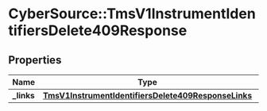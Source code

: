 # CyberSource::TmsV1InstrumentIdentifiersDelete409Response

## Properties
Name | Type | Description | Notes
------------ | ------------- | ------------- | -------------
**_links** | [**TmsV1InstrumentIdentifiersDelete409ResponseLinks**](TmsV1InstrumentIdentifiersDelete409ResponseLinks.md) |  | [optional] 


